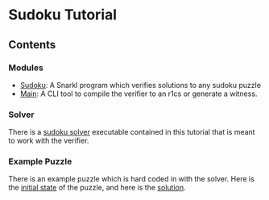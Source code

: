 # Sudoku Tutorial

## Contents

### Modules
- [Sudoku](./Sudoku.md): A Snarkl program which verifies solutions to any sudoku puzzle
- [Main](./Main.md): A CLI tool to compile the verifier to an r1cs or generate a witness.

### Solver
There is a [sudoku solver](./solver/Main.hs) executable contained in this tutorial that is meant to work with the verifier.

### Example Puzzle
There is an example puzzle which is hard coded in with the solver. Here is the [initial state](./assets/init.png) of the puzzle, and here is the [solution](./assets/final.png).
